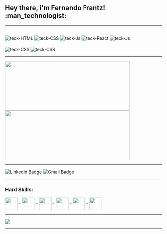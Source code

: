 <h2>Hey there, i'm Fernando Frantz! :man_technologist:</h2>
  
<hr />
  


<div>
  <div style="display: inline_block"><br>
  <img align="center" alt="teck-HTML" src="https://img.shields.io/badge/HTML5-E34F26?style=for-the-badge&logo=html5&logoColor=white">
  <img align="center" alt="teck-CSS" src="https://img.shields.io/badge/CSS3-1572B6?style=for-the-badge&logo=css3&logoColor=white">
  <img align="center" alt="teck-Js" src="https://img.shields.io/badge/JavaScript-F7DF1E?style=for-the-badge&logo=javascript&logoColor=black">
  <img align="center" alt="teck-React" src="https://img.shields.io/badge/React-20232A?style=for-the-badge&logo=react&logoColor=61DAFB">
  <img align="center" alt="teck-Js" src="https://img.shields.io/badge/REDUX-593d88?style=for-the-badge&logo=redux&logoColor=white">
</div>
<div>
  <div style="display: inline_block"><br>
  <img align="center" alt="teck-CSS" src="https://img.shields.io/badge/JEST-18df16?style=for-the-badge&logo=jest&logoColor=white">
  <img align="center" alt="teck-CSS" src="https://img.shields.io/badge/CYPRESS-black?style=for-the-badge&logo=cypress&logoColor=white">
</div>

<hr />
  
  
  <div  display='inline'>
 <img width='400em' height='160em' src='https://github-readme-stats.vercel.app/api?username=fernandofrantz&show_icons=true&theme=tokyonight' />
 <img width='400em' height='160em' src='https://github-readme-stats.vercel.app/api/top-langs/?username=fernandofrantz&layout=compact&theme=tokyonight' />
</div>

  
  
<hr />

[![Linkedin Badge](https://img.shields.io/badge/-LinkedIn-blue?style=flat-square&logo=Linkedin&logoColor=white&link=https://www.linkedin.com/in/felipe-larson-da-silveira/)](https://www.linkedin.com/in/felipe-larson-da-silveira/)
[![Gmail Badge](https://img.shields.io/badge/-Email-c14438?style=flat-square&logo=Gmail&logoColor=white&link=mailto:felipelarson@gmail.com)](mailto:felipelarson@gmail.com)

<hr />

<h3>Hard Skills:</h3>
<div>
  <img height='40px' width='40px' align='center' src="https://cdn.jsdelivr.net/gh/devicons/devicon/icons/javascript/javascript-original.svg" />
  -
  <img height='40px' width='40px' align='center' src="https://cdn.jsdelivr.net/gh/devicons/devicon/icons/typescript/typescript-plain.svg" />
  -
  <img height='40px' width='40px' align='center' src="https://cdn.jsdelivr.net/gh/devicons/devicon/icons/react/react-original.svg" />
  -
  <img height='40px' width='40px' align='center' src="https://cdn.jsdelivr.net/gh/devicons/devicon/icons/postgresql/postgresql-original.svg" />
  -
  <img height='40px' width='40px' align='center' src="https://cdn.jsdelivr.net/gh/devicons/devicon/icons/css3/css3-original.svg" />
  -
  <img height='40px' width='40px' align='center' src="https://cdn.jsdelivr.net/gh/devicons/devicon/icons/html5/html5-original.svg" />
</div>
  
<hr />

  
<div>
  <a href='https://www.linkedin.com/in/fernandofrantz/'>
     <img src="https://camo.githubusercontent.com/c00f87aeebbec37f3ee0857cc4c20b21fefde8a96caf4744383ebfe44a47fe3f/68747470733a2f2f696d672e736869656c64732e696f2f62616467652f2d4c696e6b6564496e2d2532333030373742353f7374796c653d666f722d7468652d6261646765266c6f676f3d6c696e6b6564696e266c6f676f436f6c6f723d7768697465" />
  </a>
</div>

<hr />

<!-- <div>
  <img src='https://github.com/fernandofrantz/fernandofrantz/blob/output/github-contribution-grid-snake.svg' />
</div>
 -->
 
<!-- <hr /> -->

  
